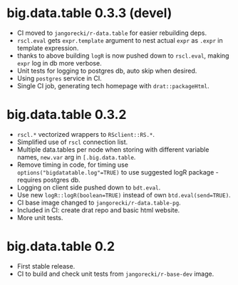 # big.data.table 0.3.3 (devel)

* CI moved to `jangorecki/r-data.table` for easier rebuilding deps.
* `rscl.eval` gets `expr.template` argument to nest actual `expr` as `.expr` in template expression.
* thanks to above building `logR` is now pushed down to `rscl.eval`, making `expr` log in db more verbose.
* Unit tests for logging to postgres db, auto skip when desired.
* Using `postgres` service in CI.
* Single CI job, generating tech homepage with `drat::packageHtml`.

# big.data.table 0.3.2

* `rscl.*` vectorized wrappers to `RSclient::RS.*`.
* Simplified use of `rscl` connection list.
* Multiple data.tables per node when storing with different variable names, `new.var` arg in `[.big.data.table`.
* Remove timing in code, for timing use `options("bigdatatable.log"=TRUE)` to use suggested logR package - requires postgres db.
* Logging on client side pushed down to `bdt.eval`.
* Use new `logR::logR(boolean=TRUE)` instead of own `btd.eval(send=TRUE)`.
* CI base image changed to `jangorecki/r-data.table-pg`.
* Included in CI: create drat repo and basic html website.
* More unit tests.

# big.data.table 0.2

* First stable release.
* CI to build and check unit tests from `jangorecki/r-base-dev` image.

